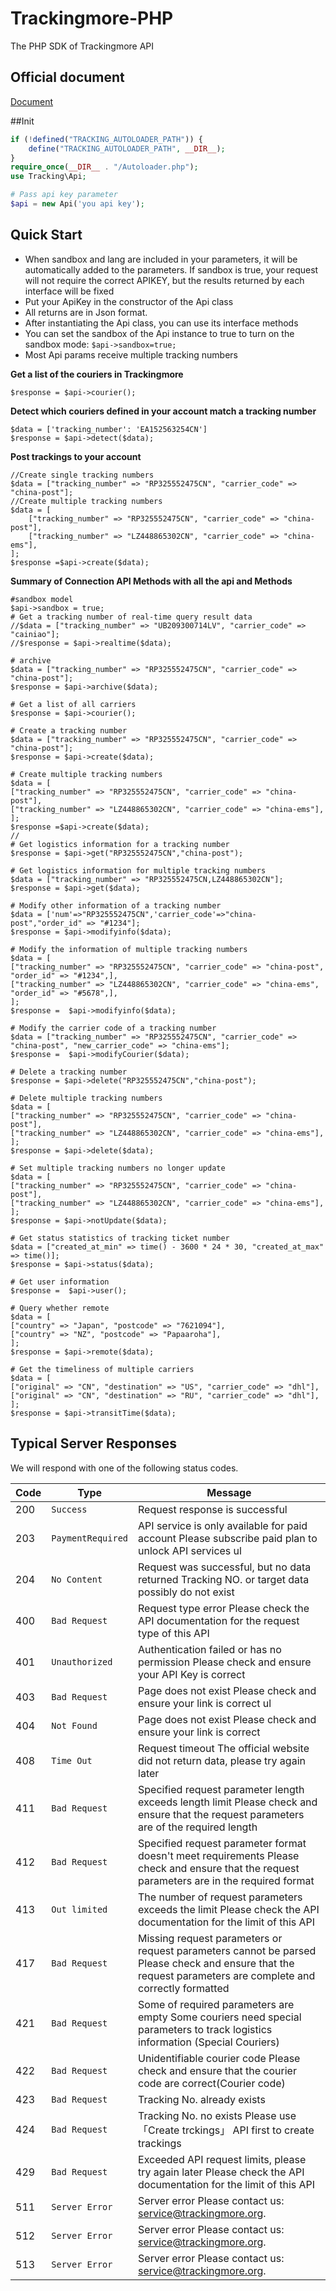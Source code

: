 Trackingmore-PHP
=================

The PHP SDK of Trackingmore API
## Official document

[Document](https://www.trackingmore.com/v3/api-index)

##Init
```php
if (!defined("TRACKING_AUTOLOADER_PATH")) {
    define("TRACKING_AUTOLOADER_PATH", __DIR__);
}
require_once(__DIR__ . "/Autoloader.php");
use Tracking\Api;

# Pass api key parameter
$api = new Api('you api key');
```


Quick Start
--------------
- When sandbox and lang are included in your parameters, it will be automatically added to the parameters. If sandbox is true, your request will not require the correct APIKEY, but the results returned by each interface will be fixed
- Put your ApiKey in the constructor of the Api class
- All returns are in Json format.
- After instantiating the Api class, you can use its interface methods
- You can set the sandbox of the Api instance to true to turn on the sandbox mode: <code>$api->sandbox=true;</code>
- Most Api params receive multiple tracking numbers

**Get a list of the couriers in Trackingmore**

    $response = $api->courier();

**Detect which couriers defined in your account match a tracking number**

    $data = ['tracking_number': 'EA152563254CN']
    $response = $api->detect($data);


**Post trackings to your account**

    //Create single tracking numbers
    $data = ["tracking_number" => "RP325552475CN", "carrier_code" => "china-post"];
    //Create multiple tracking numbers
    $data = [
        ["tracking_number" => "RP325552475CN", "carrier_code" => "china-post"],
        ["tracking_number" => "LZ448865302CN", "carrier_code" => "china-ems"],
    ];
    $response =$api->create($data);

**Summary of Connection API Methods with all the api and Methods**

    #sandbox model
    $api->sandbox = true;
    # Get a tracking number of real-time query result data
    //$data = ["tracking_number" => "UB209300714LV", "carrier_code" => "cainiao"];
    //$response = $api->realtime($data);
    
    # archive
    $data = ["tracking_number" => "RP325552475CN", "carrier_code" => "china-post"];
    $response = $api->archive($data);
    
    # Get a list of all carriers
    $response = $api->courier();
    
    # Create a tracking number
    $data = ["tracking_number" => "RP325552475CN", "carrier_code" => "china-post"];
    $response = $api->create($data);
    
    # Create multiple tracking numbers
    $data = [
    ["tracking_number" => "RP325552475CN", "carrier_code" => "china-post"],
    ["tracking_number" => "LZ448865302CN", "carrier_code" => "china-ems"],
    ];
    $response =$api->create($data);
    //
    # Get logistics information for a tracking number
    $response = $api->get("RP325552475CN","china-post");
    
    # Get logistics information for multiple tracking numbers
    $data = ["tracking_number" => "RP325552475CN,LZ448865302CN"];
    $response = $api->get($data);
    
    # Modify other information of a tracking number
    $data = ['num'=>"RP325552475CN",'carrier_code'=>"china-post","order_id" => "#1234"];
    $response = $api->modifyinfo($data);
    
    # Modify the information of multiple tracking numbers
    $data = [
    ["tracking_number" => "RP325552475CN", "carrier_code" => "china-post", "order_id" => "#1234",],
    ["tracking_number" => "LZ448865302CN", "carrier_code" => "china-ems", "order_id" => "#5678",],
    ];
    $response =  $api->modifyinfo($data);
    
    # Modify the carrier code of a tracking number
    $data = ["tracking_number" => "RP325552475CN", "carrier_code" => "china-post", "new_carrier_code" => "china-ems"];
    $response =  $api->modifyCourier($data);
    
    # Delete a tracking number
    $response = $api->delete("RP325552475CN","china-post");
    
    # Delete multiple tracking numbers
    $data = [
    ["tracking_number" => "RP325552475CN", "carrier_code" => "china-post"],
    ["tracking_number" => "LZ448865302CN", "carrier_code" => "china-ems"],
    ];
    $response = $api->delete($data);
    
    # Set multiple tracking numbers no longer update
    $data = [
    ["tracking_number" => "RP325552475CN", "carrier_code" => "china-post"],
    ["tracking_number" => "LZ448865302CN", "carrier_code" => "china-ems"],
    ];
    $response = $api->notUpdate($data);
    
    # Get status statistics of tracking ticket number
    $data = ["created_at_min" => time() - 3600 * 24 * 30, "created_at_max" => time()];
    $response = $api->status($data);
    
    # Get user information
    $response =  $api->user();
    
    # Query whether remote
    $data = [
    ["country" => "Japan", "postcode" => "7621094"],
    ["country" => "NZ", "postcode" => "Papaaroha"],
    ];
    $response = $api->remote($data);
    
    # Get the timeliness of multiple carriers
    $data = [
    ["original" => "CN", "destination" => "US", "carrier_code" => "dhl"],
    ["original" => "CN", "destination" => "RU", "carrier_code" => "dhl"],
    ];
    $response = $api->transitTime($data);

## Typical Server Responses

We will respond with one of the following status codes.

Code|Type | Message
----|--------------|-------------------------------
200    | <code>Success</code>|    Request response is successful
203    | <code>PaymentRequired</code>|  API service is only available for paid account Please subscribe paid plan to unlock API services                                                             ul
204    | <code>No Content</code>|    Request was successful, but no data returned Tracking NO. or target data possibly do not exist
400    | <code>Bad Request</code>| Request type error Please check the API documentation for the request type of this API
401    | <code>Unauthorized</code>|    Authentication failed or has no permission Please check and ensure your API Key is correct
403    | <code>Bad Request</code>|    Page does not exist Please check and ensure your link is correct                                                                                             ul
404    | <code>Not Found</code>|    Page does not exist Please check and ensure your link is correct
408    | <code>Time Out</code>|    Request timeout The official website did not return data, please try again later
411    | <code>Bad Request</code>|    Specified request parameter length exceeds length limit Please check and ensure that the request parameters are of the required length
412    | <code>Bad Request</code>|    Specified request parameter format doesn't meet requirements Please check and ensure that the request parameters are in the required format
413    | <code>Out limited</code>|    The number of request parameters exceeds the limit Please check the API documentation for the limit of this API
417    | <code>Bad Request</code>|    Missing request parameters or request parameters cannot be parsed Please check and ensure that the request parameters are complete and correctly formatted
421    | <code>Bad Request</code>|    Some of required parameters are empty Some couriers need special parameters to track logistics information (Special Couriers)
422    | <code>Bad Request</code>|    Unidentifiable courier code Please check and ensure that the courier code are correct(Courier code)
423    | <code>Bad Request</code>|    Tracking No. already exists
424    | <code>Bad Request</code>|    Tracking No. no exists Please use 「Create trckings」 API first to create trackings
429    | <code>Bad Request</code>|    Exceeded API request limits, please try again later Please check the API documentation for the limit of this API
511    | <code>Server Error</code>|    Server error Please contact us: service@trackingmore.org.
512    | <code>Server Error</code>|    Server error Please contact us: service@trackingmore.org.
513    | <code>Server Error</code>|    Server error Please contact us: service@trackingmore.org.        